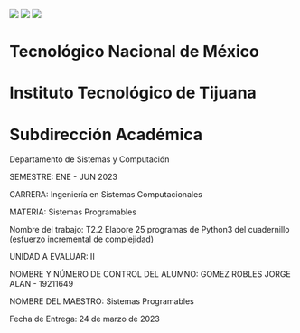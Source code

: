 ![](https://www.tecnm.mx/assets/files/main/img/pleca_tecnm.jpg?img=40) ![](https://www.tecnm.mx/assets/files/main/img/pleca-gob2.png) ![](https://www.tijuana.tecnm.mx/wp-content/themes/tecnm/images/logo_TECT.svg)

# Tecnológico   Nacional   de   México 

# Instituto Tecnológico de Tijuana

# Subdirección Académica 
 
Departamento de Sistemas y Computación

SEMESTRE:
ENE - JUN 2023

CARRERA: 
Ingeniería en Sistemas Computacionales

MATERIA:
Sistemas Programables

Nombre del trabajo: 
T2.2 Elabore 25 programas de Python3 del cuadernillo (esfuerzo incremental de complejidad)

UNIDAD A EVALUAR: II

NOMBRE Y NÚMERO DE CONTROL DEL ALUMNO:
GOMEZ ROBLES JORGE ALAN - 19211649


NOMBRE DEL MAESTRO:
Sistemas Programables

Fecha de Entrega:
  24 de marzo de 2023
